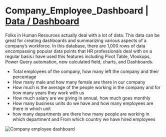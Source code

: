 # Company_Employee_Dashboard | [Data / Dashboard](https://tech9522-my.sharepoint.com/:x:/g/personal/kartik_tech9522_onmicrosoft_com/EW8yDnQv4btHhGXVvS94MfYBbYxRKtUBBK8yeBP9KFQNLA?e=dpluqp)

Folks in Human Resources actually deal with a lot of data. This data can be great for creating dashboards and summarizing various aspects of a company’s workforce. In this database, there are 1,000 rows of data encompassing popular data points that HR professionals deal with on a regular basis.i have used this  features including Pivot Table, Vlookups, Power Query automation, new calculated field, charts, and Dashboards.

* Total employees of the company, how many left the company and their percentage
* How many male and how many female are there in our company
* How much is the average of the people working in the company and for how many years they work with us
* How much salary are we giving in annual, how much goes monthly
* How many business units do we have and how many employees are there in which unit
* how many departments are there how many people are working in which department and From which country we have hired employees

![Company employee dashboard](https://github.com/kartikparlikar/Company_Employee_Dashboard/assets/120629160/f3c8cbbb-bc60-4563-b795-be192e7c252b)

